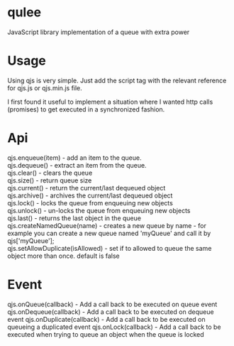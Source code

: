 # qulee

JavaScript library implementation of a queue with extra power  

# Usage

Using qjs is very simple. Just add the script tag with the relevant reference for qjs.js or qjs.min.js file.  

I first found it useful to implement a situation where I wanted http calls (promises) to get executed in a synchronized fashion.  



# Api

qjs.enqueue(item) - add an item to the queue.  
qjs.dequeue() - extract an item from the queue.  
qjs.clear() - clears the queue  
qjs.size() - return queue size  
qjs.current() - return the current/last dequeued object  
qjs.archive() - archives the current/last dequeued object  
qjs.lock() - locks the queue from enqueuing new objects  
qjs.unlock() - un-locks the queue from enqueuing new objects  
qjs.last() - returns the last object in the queue  
qjs.createNamedQueue(name)  - creates a new queue by name - for example you can
                              create a new queue named 'myQueue' and call it by 
                              qjs['myQueue'];  
qjs.setAllowDuplicate(isAllowed) - set if to allowed to queue the same object more than once. default is false                                




# Event

qjs.onQueue(callback) - Add a call back to be executed on queue event
qjs.onDequeue(callback) - Add a call back to be executed on dequeue event
qjs.onDuplicate(callback) - Add a call back to be executed on queueing a duplicated event
qjs.onLock(callback) - Add a call back to be executed when trying to queue an object when the queue is locked